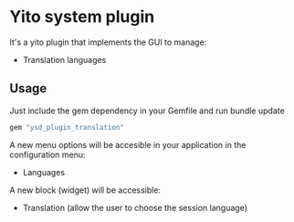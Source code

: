 # Yito system plugin

It's a yito plugin that implements the GUI to manage:

* Translation languages

## Usage

Just include the gem dependency in your Gemfile and run bundle update

```ruby
gem "ysd_plugin_translation"
```

A new menu options will be accesible in your application in the configuration 
menu:

* Languages

A new block (widget) will be accessible:

* Translation (allow the user to choose the session language)
